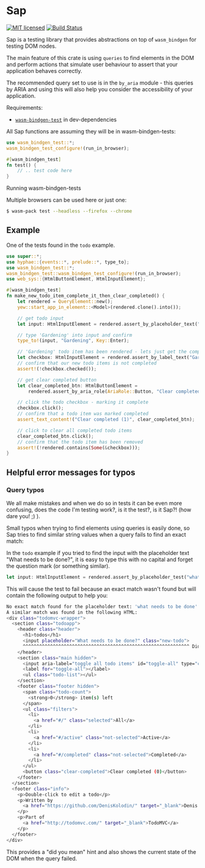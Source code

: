 # Sap

<!-- [![Crates.io][crates-badge]][crates-url] -->
[![MIT licensed][mit-badge]][mit-url]
[![Build Status][actions-badge]][actions-url]

<!-- [crates-badge]: https://img.shields.io/crates/v/hyphae.svg
[crates-url]: https://crates.io/crates/hyphae -->
[mit-badge]: https://img.shields.io/badge/license-MIT-blue.svg
[mit-url]: https://github.com/mc1098/hyphae/blob/main/LICENSE
[actions-badge]: https://github.com/mc1098/hyphae/workflows/CI/badge.svg
[actions-url]: https://github.com/mc1098/hyphae/actions?query=workflow%3ACI+branch%3Astaging

Sap is a testing library that provides abstractions on top of `wasm_bindgen` for testing DOM nodes.

The main feature of this crate is using `queries` to find elements in the DOM and perform actions
that simulate user behaviour to assert that your application behaves correctly.

The recommended query set to use is in the `by_aria` module - this queries
by ARIA and using this will also help you consider the accessibility of your application.


Requirements:
- [`wasm-bindgen-test`](https://crates.io/crates/wasm-bindgen) in dev-dependencies

All Sap functions are assuming they will be in wasm-bindgen-tests:

```rust
use wasm_bindgen_test::*;
wasm_bindgen_test_configure!(run_in_browser);

#[wasm_bindgen_test]
fn test() {
    // .. test code here
}
```

Running wasm-bindgen-tests

Multiple browsers can be used here or just one:
```bash
$ wasm-pack test --headless --firefox --chrome
```

## Example

One of the tests found in the `todo` example.

```rust
use super::*;
use hyphae::{events::*, prelude::*, type_to};
use wasm_bindgen_test::*;
wasm_bindgen_test::wasm_bindgen_test_configure!(run_in_browser);
use web_sys::{HtmlButtonElement, HtmlInputElement};

#[wasm_bindgen_test]
fn make_new_todo_item_complete_it_then_clear_completed() {
    let rendered = QueryElement::new();
    yew::start_app_in_element::<Model>(rendered.clone().into());

    // get todo input
    let input: HtmlInputElement = rendered.assert_by_placeholder_text("What needs to be done?");

    // type 'Gardening' into input and confirm
    type_to!(input, "Gardening", Key::Enter);

    // 'Gardening' todo item has been rendered - lets just get the completed checkbox
    let checkbox: HtmlInputElement = rendered.assert_by_label_text("Gardening");
    // confirm that our new todo items is not completed
    assert!(!checkbox.checked());

    // get clear completed button
    let clear_completed_btn: HtmlButtonElement =
        rendered.assert_by_aria_role(AriaRole::Button, "Clear completed (0)");

    // click the todo checkbox - marking it complete
    checkbox.click();
    // confirm that a todo item was marked completed
    assert_text_content!("Clear completed (1)", clear_completed_btn);

    // click to clear all completed todo items
    clear_completed_btn.click();
    // confirm that the todo item has been removed
    assert!(!rendered.contains(Some(&checkbox)));
}
```

## Helpful error messages for typos

### Query typos

We all make mistakes and when we do so in tests it can be even more confusing, does the code I'm 
testing work?, is it the test?, is it Sap?! (how dare you! ;) ). 

Small typos when trying to find elements using queries is easily done, so Sap tries to find similar 
string values when a query fails to find an exact match: 

In the `todo` example if you tried to find the input with the placeholder text "What needs to be done?", 
it is easy to type this with no capital and forget the question mark (or something similar).

```rust
let input: HtmlInputElement = rendered.assert_by_placeholder_test("what needs to be done");
```

This will cause the test to fail because an exact match wasn't found but will contain the following 
output to help you: 

```bash
No exact match found for the placeholder text: 'what needs to be done'.
A similar match was found in the following HTML:
<div class="todomvc-wrapper">
  <section class="todoapp">
    <header class="header">
      <h1>todos</h1>
      <input placeholder="What needs to be done?" class="new-todo">
      ^^^^^^^^^^^^^^^^^^^^^^^^^^^^^^^^^^^^^^^^^^^^^^^^^^^^^^^^^^^^^ Did you mean to find this element?
    </header>
    <section class="main hidden">
      <input aria-label="toggle all todo items" id="toggle-all" type="checkbox" class="toggle-all">
      <label for="toggle-all"></label>
      <ul class="todo-list"></ul>
    </section>
    <footer class="footer hidden">
      <span class="todo-count">
        <strong>0</strong> item(s) left
      </span>
      <ul class="filters">
        <li>
          <a href="#/" class="selected">All</a>
        </li>
        <li>
          <a href="#/active" class="not-selected">Active</a>
        </li>
        <li>
          <a href="#/completed" class="not-selected">Completed</a>
        </li>
      </ul>
      <button class="clear-completed">Clear completed (0)</button>
    </footer>
  </section>
  <footer class="info">
    <p>Double-click to edit a todo</p>
    <p>Written by
      <a href="https://github.com/DenisKolodin/" target="_blank">Denis Kolodin</a>
    </p>
    <p>Part of
      <a href="http://todomvc.com/" target="_blank">TodoMVC</a>
    </p>
  </footer>
</div>
```
This provides a "did you mean" hint and also shows the current state of the DOM when the query failed. 